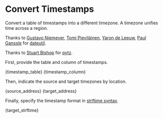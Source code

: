 # Convert Timestamps

Convert a table of timestamps into a different timezone.  A timezone unifies time across a region.

Thanks to [Gustavo Niemeyer](https://github.com/niemeyer), [Tomi Pieviläinen](https://code.launchpad.net/~tpievila), [Yaron de Leeuw](https://github.com/jarondl), [Paul Ganssle](https://github.com/pganssle) for [dateutil](https://pypi.python.org/pypi/python-dateutil).

Thanks to [Stuart Bishop](https://launchpad.net/~stub) for [pytz](https://pypi.python.org/pypi/pytz).

First, provide the table and column of timestamps.

{timestamp_table}
{timestamp_column}

Then, indicate the source and target timezones by location.

{source_address}
{target_address}

Finally, specify the timestamp format in [strftime syntax](https://docs.python.org/2/library/time.html#time.strftime).

{target_strftime}
